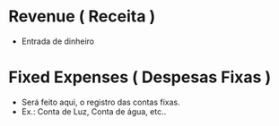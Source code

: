 # Revenue ( Receita )

 - Entrada de dinheiro


 # Fixed Expenses ( Despesas Fixas )

  - Será feito aqui, o registro das contas fixas.
  - Ex.: Conta de Luz, Conta de água, etc..

  